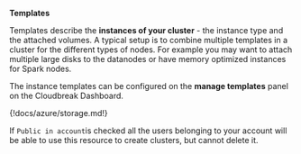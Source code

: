 **Templates**

Templates describe the **instances of your cluster** - the instance type and the attached volumes. A typical setup is
 to combine multiple templates in a cluster for the different types of nodes. For example you may want to attach multiple
 large disks to the datanodes or have memory optimized instances for Spark nodes.

The instance templates can be configured on the **manage templates** panel on the Cloudbreak Dashboard.

{!docs/azure/storage.md!}

If `Public in account`is checked all the users belonging to your account will be able to use this resource to create 
clusters, but cannot delete it.